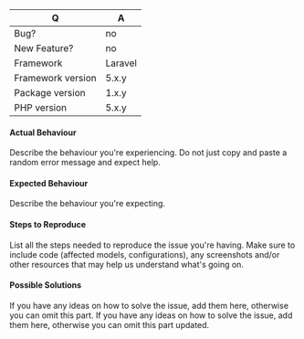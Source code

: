| Q                 | A
| ----------------- | ---
| Bug?              | no|yes
| New Feature?      | no|yes
| Framework         | Laravel|Lumen
| Framework version | 5.x.y
| Package version   | 1.x.y
| PHP version       | 5.x.y|7.x.y

#### Actual Behaviour

Describe the behaviour you're experiencing. Do not just copy and paste a random error message and expect help.


#### Expected Behaviour

Describe the behaviour you're expecting.


#### Steps to Reproduce

List all the steps needed to reproduce the issue you're having. Make sure to include code (affected models, configurations),
any screenshots and/or other resources that may help us understand what's going on.


#### Possible Solutions

If you have any ideas on how to solve the issue, add them here, otherwise you can omit this part.
If you have any ideas on how to solve the issue, add them here, otherwise you can omit this part updated.
